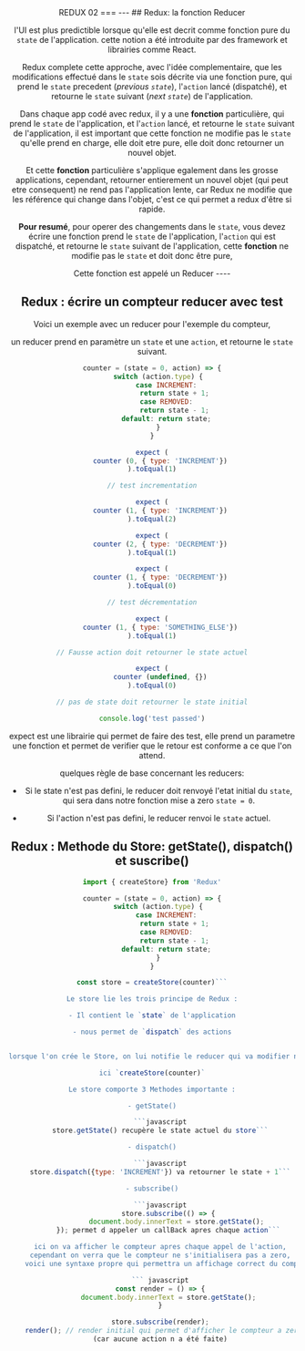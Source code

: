 <center/>REDUX 02
===
---
## Redux: la fonction Reducer

l'UI est plus predictible lorsque qu'elle est decrit comme fonction pure du `state` de l'application. cette notion a été introduite par des framework et librairies comme React.

Redux complete cette approche, avec l'idée complementaire, que les modifications effectué dans le `state` sois décrite via une fonction pure, qui prend le `state` precedent (*previous `state`*), l'`action` lancé (dispatché), et retourne le `state` suivant (*next `state`*) de l'application.

Dans chaque app codé avec redux, il y a une __fonction__ particulière, qui prend le `state` de l'application, et l'`action` lancé, et retourne le `state` suivant de l'application, il est important que cette fonction ne modifie pas le ``state`` qu'elle prend en charge, elle doit etre pure, elle doit donc retourner un nouvel objet.

Et cette __fonction__ particulière s'applique egalement dans les grosse applications, cependant, retourner entierement un nouvel objet (qui peut etre consequent) ne rend pas l'application lente, car Redux ne modifie que les référence qui change dans l'objet, c'est ce qui permet a redux d'être si rapide.

__Pour resumé__, pour operer des changements dans le `state`, vous devez écrire une fonction prend le `state` de l'application, l'`action` qui est dispatché,  et retourne le `state` suivant de l'application, cette __fonction__ ne modifie pas le `state` et doit donc être pure,

<center/> Cette fonction est appelé un Reducer
----

## Redux : écrire un compteur reducer avec test

Voici un exemple avec un reducer pour l'exemple du compteur,

un reducer prend en paramètre un `state` et une `action`, et retourne le `state` suivant.

```javascript
counter = (state = 0, action) => {
   switch (action.type) {
	   case INCREMENT:
		   return state + 1;
	   case REMOVED:
		   return state - 1;
	   default: return state;
   }
}

expect (
	counter (0, { type: 'INCREMENT'})
).toEqual(1)

// test incrementation

expect (
	counter (1, { type: 'INCREMENT'})
).toEqual(2)

expect (
	counter (2, { type: 'DECREMENT'})
).toEqual(1)

expect (
	counter (1, { type: 'DECREMENT'})
).toEqual(0)

// test décrementation

expect (
	counter (1, { type: 'SOMETHING_ELSE'})
).toEqual(1)

// Fausse action doit retourner le state actuel

expect (
	counter (undefined, {})
).toEqual(0)

// pas de state doit retourner le state initial

console.log('test passed')
```
expect est une librairie qui permet de faire des test, elle prend
un parametre une fonction et permet de verifier que le retour est conforme a ce que l'on attend.

quelques règle de base concernant les reducers:

- Si le state n'est pas defini, le reducer doit renvoyé l'etat initial du `state`, qui sera dans notre fonction mise a zero `state = 0`.

- Si l'action n'est pas defini, le reducer renvoi le `state` actuel.

## Redux : Methode du Store: getState(), dispatch() et suscribe()

```javascript
import { createStore} from 'Redux'

counter = (state = 0, action) => {
   switch (action.type) {
	   case INCREMENT:
		   return state + 1;
	   case REMOVED:
		   return state - 1;
	   default: return state;
   }
}

const store = createStore(counter)```

Le store lie les trois principe de Redux :

- Il contient le `state` de l'application

- nous permet de `dispatch` des actions


lorsque l'on crée le Store, on lui notifie le reducer qui va modifier notre state selon les actions.

ici `createStore(counter)`

Le store comporte 3 Methodes importante :

- getState()

	```javascript
	store.getState() recupère le state actuel du store```

- dispatch()

	```javascript
	store.dispatch({type: 'INCREMENT'}) va retourner le state + 1```

- subscribe()

	```javascript
		store.subscribe(() => {
			document.body.innerText = store.getState();
		}); permet d appeler un callBack apres chaque action```

	ici on va afficher le compteur apres chaque appel de l'action,
	cependant on verra que le compteur ne s'initialisera pas a zero,
	voici une syntaxe propre qui permettra un affichage correct du compteur.

	``` javascript
	const render = () => {
		document.body.innerText = store.getState();
	}

	store.subscribe(render);
	render(); // render initial qui permet d'afficher le compteur a zero
	(car aucune action n a été faite)
```
